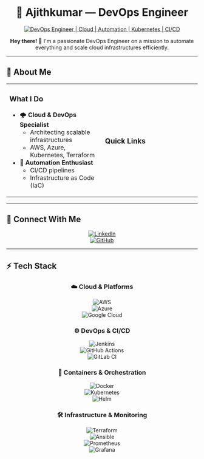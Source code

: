 <div align="center">
  
# 🚀 **Ajithkumar — DevOps Engineer**

[![DevOps Engineer | Cloud | Automation | Kubernetes | CI/CD](https://img.shields.io/badge/DevOps_Engineer_%7C_Cloud_%7C_Automation_%7C_Kubernetes_%7C_CI/CD-0A0A0A?style=for-the-badge&logo=devops&logoColor=white)](https://github.com/ajithkumars28)

</div>

<div align="center">
  <p><strong>Hey there!</strong> 👋 I'm a passionate DevOps Engineer on a mission to automate everything and scale cloud infrastructures efficiently.</p>
</div>

---

## 💫 About Me

<table>
<tr>
<td width="50%">

### What I Do
- 🌩️ **Cloud & DevOps Specialist**
  - Architecting scalable infrastructures
  - AWS, Azure, Kubernetes, Terraform
- 🤖 **Automation Enthusiast**
  - CI/CD pipelines
  - Infrastructure as Code (IaC)

</td>
<td width="50%">

### Quick Links  
<!-- Uncomment and add actual URLs if available -->
<!-- 
[![Portfolio](https://img.shields.io/badge/Portfolio-example.com-0A0A0A?style=for-the-badge&logo=vercel&logoColor=white)](https://example.com)  
[![Resume](https://img.shields.io/badge/Resume-cv.example.com-007ACC?style=for-the-badge&logo=read-the-docs&logoColor=white)](https://cv.example.com)  
[![Links](https://img.shields.io/badge/All%20Links-linktr.ee%2Fajithkumar-8A2BE2?style=for-the-badge&logo=linktree&logoColor=white)](https://linktr.ee/ajithkumar)  
-->

</td>
</tr>
</table>

---

## 🤝 Connect With Me

<div align="center">

[![LinkedIn](https://img.shields.io/badge/LinkedIn-%230077B5.svg?style=for-the-badge&logo=linkedin&logoColor=white)](https://linkedin.com/in/ajithkumars28)  
[![GitHub](https://img.shields.io/badge/GitHub-181717?style=for-the-badge&logo=github&logoColor=white)](https://github.com/ajithkumars2803)

</div>

---

## ⚡ Tech Stack

<div align="center">

### ☁️ Cloud & Platforms  
![AWS](https://img.shields.io/badge/AWS-%23FF9900.svg?style=for-the-badge&logo=amazon-aws&logoColor=white)  
![Azure](https://img.shields.io/badge/Azure-%230072C6.svg?style=for-the-badge&logo=microsoftazure&logoColor=white)  
![Google Cloud](https://img.shields.io/badge/GoogleCloud-%234285F4.svg?style=for-the-badge&logo=google-cloud&logoColor=white)

### ⚙️ DevOps & CI/CD  
![Jenkins](https://img.shields.io/badge/Jenkins-%232C5263.svg?style=for-the-badge&logo=jenkins&logoColor=white)  
![GitHub Actions](https://img.shields.io/badge/GitHub%20Actions-%232671E5.svg?style=for-the-badge&logo=githubactions&logoColor=white)  
![GitLab CI](https://img.shields.io/badge/GitLab%20CI-%23181717.svg?style=for-the-badge&logo=gitlab&logoColor=white)

### 🐳 Containers & Orchestration  
![Docker](https://img.shields.io/badge/Docker-%230db7ed.svg?style=for-the-badge&logo=docker&logoColor=white)  
![Kubernetes](https://img.shields.io/badge/Kubernetes-%23326ce5.svg?style=for-the-badge&logo=kubernetes&logoColor=white)  
![Helm](https://img.shields.io/badge/Helm-%232C5263.svg?style=for-the-badge&logo=helm&logoColor=white)

### 🛠️ Infrastructure & Monitoring  
![Terraform](https://img.shields.io/badge/Terraform-%235835CC.svg?style=for-the-badge&logo=terraform&logoColor=white)  
![Ansible](https://img.shields.io/badge/Ansible-%231A1918.svg?style=for-the-badge&logo=ansible&logoColor=white)  
![Prometheus](https://img.shields.io/badge/Prometheus-E6522C?style=for-the-badge&logo=Prometheus&logoColor=white)  
![Grafana](https://img.shields.io/badge/Grafana-%23F46800.svg?style=for-the-badge&logo=grafana&logoColor=white)

</div>
